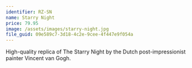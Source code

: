 ```yaml
---
identifier: RZ-SN
name: Starry Night
price: 79.95
image: /assets/images/starry-night.jpg
file_guid: 09e589c7-3d18-4c2e-9cee-4f447e9f054a
---
```

High-quality replica of The Starry Night by the Dutch post-impressionist painter Vincent van Gogh.
